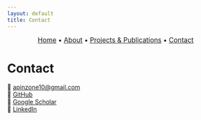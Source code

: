 ```yaml
---
layout: default
title: Contact
---
```


<div style="text-align:center; font-size: 1.1em; margin-bottom: 1.5em;">
  <a href="/">Home</a> • 
  <a href="/about">About</a> • 
  <a href="/projects">Projects & Publications</a> • 
  <a href="/contact">Contact</a>
</div>

# Contact

📧 apinzone10@gmail.com  
🔗 [GitHub](https://github.com/apinzone)  
🔗 [Google Scholar](https://scholar.google.com/citations?user=GMi1gHsAAAAJ&hl=en&oi=ao)  
🔗 [LinkedIn](https://www.linkedin.com/in/apinzone)
